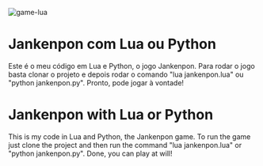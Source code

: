 ![game-lua](https://github.com/andrepf-dev/jankenpon-lua-e-python/assets/49399742/ef2322dc-9722-4848-a7f6-f03a43c7a0bd)

# Jankenpon com Lua ou Python
Este é o meu código em Lua e Python, o jogo Jankenpon.
Para rodar o jogo basta clonar o projeto e depois rodar o comando "lua jankenpon.lua" ou "python jankenpon.py". Pronto, pode jogar à vontade!

# Jankenpon with Lua or Python
This is my code in Lua and Python, the Jankenpon game.
To run the game just clone the project and then run the command "lua jankenpon.lua" or "python jankenpon.py". Done, you can play at will!


